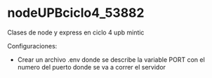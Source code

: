# nodeUPBciclo4_53882
Clases de node y express en ciclo 4 upb mintic

Configuraciones: 
* Crear un archivo .env donde se describe la variable PORT con el numero del puerto donde se va a correr el servidor
